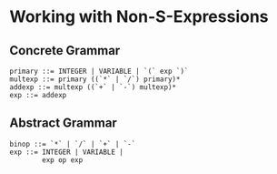 # Working with Non-S-Expressions #

## Concrete Grammar ##

```
primary ::= INTEGER | VARIABLE | `(` exp `)`
multexp ::= primary ((`*` | `/`) primary)*
addexp ::= multexp ((`+` | `-`) multexp)*
exp ::= addexp
```

## Abstract Grammar ##

```
binop ::= `*` | `/` | `+` | `-`
exp ::= INTEGER | VARIABLE |
        exp op exp
```
